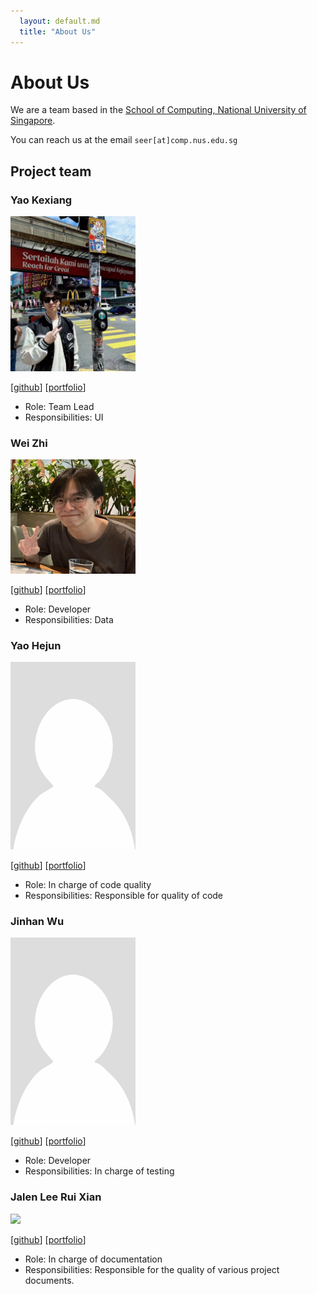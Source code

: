 ```yaml
---
  layout: default.md
  title: "About Us"
---
```


# About Us

We are a team based in the [School of Computing, National University of Singapore](http://www.comp.nus.edu.sg).

You can reach us at the email `seer[at]comp.nus.edu.sg`

## Project team


### Yao Kexiang

<img src="images/publicmain.png" width="200px">

[[github](http://github.com/publicmain)]
[[portfolio](team/johndoe.md)]

* Role: Team Lead
* Responsibilities: UI

### Wei Zhi

<img src="images/w3izhi.png" width="200px">

[[github](http://github.com/W3iZhi)]
[[portfolio](team/johndoe.md)]

* Role: Developer
* Responsibilities: Data

### Yao Hejun

<img src="images/testing1234567891011121314.png" width="200px">

[[github](http://github.com/testing1234567891011121314)] [[portfolio](team/johndoe.md)]


* Role: In charge of code quality
* Responsibilities: Responsible for quality of code

### Jinhan Wu

<img src="images/WuJinhan1.png" width="200px">

[[github](http://github.com/WuJinhan1)]
[[portfolio](team/johndoe.md)]

* Role: Developer
* Responsibilities: In charge of testing

### Jalen Lee Rui Xian

<img src="images/jalenleeruixian.png" width="200px">

[[github](http://github.com/jalenleeruixian)]
[[portfolio](AY2425S1-CS2103T-T16-1/jalenleeruixian.md)]

* Role: In charge of documentation
* Responsibilities: Responsible for the quality of various project documents.
